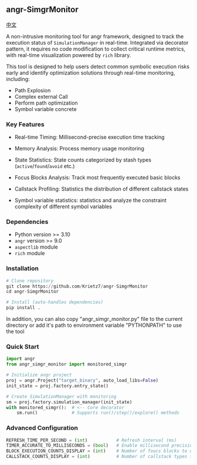 ## angr-SimgrMonitor

[中文](README.zh_CN.md)

A non-intrusive monitoring tool for angr framework, designed to track the execution status of `SimulationManager` in real-time. Integrated via decorator pattern, it requires no code modification to collect critical runtime metrics, with real-time visualization powered by `rich` library.

This tool is designed to help users detect common symbolic execution risks early and identify optimization solutions through real-time monitoring, including:
- Path Explosion
- Complex external Call
- Perform path optimization
- Symbol variable concrete
 
### Key Features
- Real-time Timing: Millisecond-precise execution time tracking

- Memory Analysis: Process memory usage monitoring

- State Statistics: State counts categorized by stash types (`active`/`found`/`avoid` etc.)

- Focus Blocks Analysis: Track most frequently executed basic blocks

- Callstack Profiling: Statistics the distribution of different callstack states

- Symbol variable statistics: statistics and analyze the constraint complexity of different symbol variables

### Dependencies
- Python version >= 3.10
- `angr` version >= 9.0
- `aspectlib` module
- `rich` module

### Installation
```python
# Clone repository
git clone https://github.com/Krietz7/angr-SimgrMonitor
cd angr-SimgrMonitor

# Install (auto-handles dependencies)
pip install .
```

In addition, you can also copy "angr_simgr_monitor.py" file to the current directory or add it's path to environment variable "PYTHONPATH" to use the tool

### Quick Start


```python
import angr
from angr_simgr_monitor import monitored_simgr

# Initialize angr project
proj = angr.Project("target_binary", auto_load_libs=False)
init_state = proj.factory.entry_state()

# Create SimulationManager with monitoring
sm = proj.factory.simulation_manager(init_state)
with monitored_simgr():  # <-- Core decorator
    sm.run()             # Supports run()/step()/explore() methods
```


### Advanced Configuration
```python
REFRESH_TIME_PER_SECOND = (int)           # Refresh interval (ms)
TIMER_ACCURATE_TO_MILLISECONDS = (bool)   # Enable millisecond precision
BLOCK_EXECUTION_COUNTS_DISPLAY = (int)    # Number of foucs blocks to display
CALLSTACK_COUNTS_DISPLAY = (int)          # Number of callstack types to show
```
